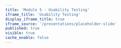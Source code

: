 ```yaml
---
title: 'Module 5 - Usability Testing'
iframe_title: 'Usability Testing'
display_iframe_title: true
iframe_source: '/presentations/placeholder-slide'
published: true
visible: true
cache_enable: false
---
```

